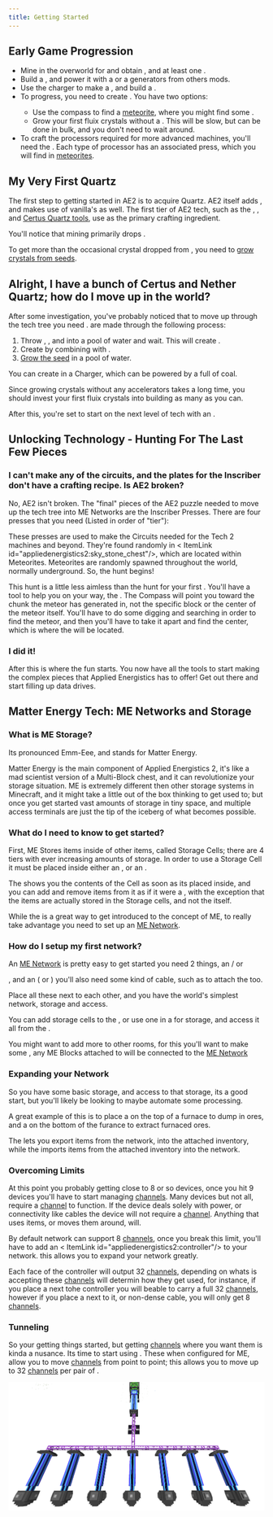 ```yaml
---
title: Getting Started
---
```


## Early Game Progression

- Mine in the overworld for <ItemLink id="quartz_ore" /> and obtain <ItemLink id="certus_quartz_dust" />, and at least
  one <ItemLink id="certus_quartz_crystal" />.
- Build a <ItemLink id="charger" />, and power it with a <ItemLink id="vibration_chamber" /> or a generators from others
  mods.
- Use the charger to make a <ItemLink id="charged_certus_quartz_crystal" />, and build a <ItemLink id="sky_compass" />.
- To progress, you need to create <ItemLink id="fluix_crystal" />. You have two options:
  - Use the compass to find a [meteorite](./features/meteorites.md), where you might find
    some <ItemLink id="fluix_crystal" />.
  - Grow your first fluix crystals without a <ItemLink id="quartz_growth_accelerator" />. This will be slow, but can
    be done in bulk, and you don't need to wait around.
- To craft the processors required for more advanced machines, you'll need the <ItemLink id="inscriber" />. Each type of
  processor has an associated press, which you will find in [meteorites](./features/meteorites.md).

## My Very First Quartz

The first step to getting started in AE2 is to acquire Quartz. AE2 itself
adds <ItemLink id="appliedenergistics2:certus_quartz_crystal"/>, and makes use of
vanilla's <ItemLink id="minecraft:quartz"/> as well. The first tier of AE2 tech, such as
the <ItemLink id="appliedenergistics2:certus_quartz_wrench"/>
, <ItemLink id="appliedenergistics2:certus_quartz_cutting_knife"/>,
and [Certus Quartz tools](./features/simple-tools/quartz-tools.md), use <ItemLink id="certus_quartz_crystal" /> as the
primary crafting ingredient.

You'll notice that mining <ItemLink id="quartz_ore" /> primarily drops <ItemLink id="certus_quartz_dust" />.

To get more than the occasional crystal dropped from <ItemLink id="quartz_ore" />, you need
to [grow crystals from seeds](./features/crystals.md).

## Alright, I have a bunch of Certus and Nether Quartz; how do I move up in the world?

After some investigation, you've probably noticed that to move up through the tech tree you
need <ItemLink id="fluix_crystal"/>. <ItemLink id="appliedenergistics2:fluix_crystal"/> are made through the following
process:

1. Throw <ItemLink id="charged_certus_quartz_crystal" />, <ItemLink id="minecraft:quartz"/>, and <ItemLink id="minecraft:redstone"/> into a pool of
   water and wait. This will create <ItemLink id="fluix_dust" />.
2. Create <ItemLink id="fluix_crystal_seed" /> by combining <ItemLink id="fluix_dust" /> with <ItemLink id="minecraft:sand" />.
3. [Grow the seed](./features/crystals.md) in a pool of water.

You can create <ItemLink id="appliedenergistics2:charged_certus_quartz_crystal"/> in a Charger, which can be powered
by a <ItemLink id="vibration_chamber" /> full of coal.

Since growing crystals without any accelerators takes a long time, you should invest your first fluix crystals into
building as many <ItemLink id="quartz_growth_accelerator" /> as you can.

After this, you're set to start on the next level of tech with an <ItemLink id="appliedenergistics2:inscriber" />.

## Unlocking Technology - Hunting For The Last Few Pieces

### I can't make any of the circuits, and the plates for the Inscriber don't have a crafting recipe. Is AE2 broken?

No, AE2 isn't broken. The "final" pieces of the AE2 puzzle needed to move up the tech tree into ME Networks are the
Inscriber Presses. There are four presses that you need (Listed in order of "tier"):

<ItemGrid>
  <ItemIcon itemId="silicon_press" />
  <ItemIcon itemId="logic_processor_press" />
  <ItemIcon itemId="calculation_processor_press" />
  <ItemIcon itemId="engineering_processor_press" />
</ItemGrid>

These presses are used to make the Circuits needed for the Tech 2 machines and beyond. They're found randomly in <
ItemLink id="appliedenergistics2:sky_stone_chest"/>, which are located within Meteorites. Meteorites are randomly
spawned throughout the world, normally underground. So, the hunt begins!

This hunt is a little less aimless than the hunt for your first <ItemLink id="appliedenergistics2:
charged_certus_quartz_crystal"/>. You'll have a tool to help you on your way, the <ItemLink id="appliedenergistics2:
sky_compass"/>. The Compass will point you toward the chunk the meteor has generated in, not the specific block or the
center of the meteor itself. You'll have to do some digging and searching in order to find the meteor, and then you'll
have to take it apart and find the center, which is where the <ItemLink id="appliedenergistics2:sky_stone_chest"/> will
be located.

### I did it!

After this is where the fun starts. You now have all the tools to start making the complex pieces that Applied
Energistics has to offer! Get out there and start filling up data drives.

## Matter Energy Tech: ME Networks and Storage

### What is ME Storage?

Its pronounced Emm-Eee, and stands for Matter Energy.

Matter Energy is the main component of Applied Energistics 2, it's like a mad scientist version of a Multi-Block chest,
and it can revolutionize your storage situation. ME is extremely different then other storage systems in Minecraft, and
it might take a little out of the box thinking to get used to; but once you get started vast amounts of storage in tiny
space, and multiple access terminals are just the tip of the iceberg of what becomes possible.

### What do I need to know to get started?

First, ME Stores items inside of other items, called Storage Cells; there are 4 tiers with ever increasing amounts of
storage. In order to use a Storage Cell it must be placed inside either an <ItemLink id="appliedenergistics2:chest"/>,
or an <ItemLink id="appliedenergistics2:drive"/>.

<CategoryIndex category="Storage Cells" />

The <ItemLink id="appliedenergistics2:chest"/> shows you the contents of the Cell as soon as its placed inside, and you
can add and remove items from it as if it were a <ItemLink id="minecraft:chest"/>, with the exception that the items are
actually stored in the Storage cells, and not the <ItemLink id="appliedenergistics2:chest"/> itself.

While the <ItemLink id="appliedenergistics2:chest"/> is a great way to get introduced to the concept of ME, to really
take advantage you need to set up an [ME Network](features/me-network.md).

### How do I setup my first network?

An [ME Network](features/me-network.md) is pretty easy to get started you need 2 things,
an <ItemLink id="appliedenergistics2:chest"/> / or

<ItemLink id="appliedenergistics2:drive" />, and an <ItemLink id="appliedenergistics2:terminal" /> (
or <ItemLink
  id="
appliedenergistics2:crafting_terminal"
/> ) you'll also need some kind of cable, such as <ItemLink
  id="
appliedenergistics2:fluix_glass_cable"
/> to attach the <ItemLink id="appliedenergistics2:terminal" /> too.

Place all these next to each other, and you have the world's simplest network, storage and access.

You can add storage cells to the <ItemLink id="appliedenergistics2:drive"/>, or use one in a <ItemLink id="
appliedenergistics2:chest"/> for storage, and access it all from the <ItemLink id="appliedenergistics2:terminal"/>.

You might want to add more <ItemLink id="appliedenergistics2:terminal"/> to other rooms, for this you'll want to make
some <ItemLink id="appliedenergistics2:fluix_glass_cable"/>, any ME Blocks attached
to <ItemLink id="appliedenergistics2:fluix_glass_cable"/> will be connected to the [ME Network](features/me-network.md)

### Expanding your Network

So you have some basic storage, and access to that storage, its a good start, but you'll likely be looking to maybe
automate some processing.

A great example of this is to place a <ItemLink id="appliedenergistics2:item_export_bus"/> on the top of a furnace to
dump in ores, and a <ItemLink id="appliedenergistics2:item_import_bus"/>
on the bottom of the furance to extract furnaced ores.

The <ItemLink id="appliedenergistics2:item_export_bus"/> lets you export items from the network, into the attached
inventory, while the <ItemLink id="appliedenergistics2:item_import_bus"/> imports items from the attached inventory into
the network.

### Overcoming Limits

At this point you probably getting close to 8 or so devices, once you hit 9 devices you'll have to start
managing [channels](features/me-network/channels.md). Many devices but not all, require a [channel](features/me-network/channels.md) to
function. If the device deals solely with power, or connectivity like cables the device will not require
a [channel](features/me-network/channels.md). Anything that uses items, or moves them around, will.

By default network can support 8 [channels](features/me-network/channels.md), once you break this limit, you'll have to add an <
ItemLink id="appliedenergistics2:controller"/> to your network. this allows you to expand your network greatly.

Each face of the controller will output 32 [channels](features/me-network/channels.md), depending on whats is accepting
these [channels](features/me-network/channels.md) will determin how they get used, for instance, if you place a <ItemLink id="
appliedenergistics2:fluix_covered_dense_cable"/> next tohe controller you will beable to carry a full 32
[channels](features/me-network/channels.md), however if you place a <ItemLink id="appliedenergistics2:drive"/> next to it, or
non-dense cable, you will only get 8 [channels](features/me-network/channels.md).

### Tunneling

So your getting things started, but getting [channels](features/me-network/channels.md)
where you want them is kinda a nusance. Its time to start using <ItemLink id="appliedenergistics2:me_p2p_tunnel"/>.
These when configured for ME, allow you to move [channels](features/me-network/channels.md) from point to point; this allows you to
move up to 32 [channels](features/me-network/channels.md) per pair of <ItemLink id="appliedenergistics2:me_p2p_tunnel"/>.

![A example of using P2P Tunnels to move channels.](../public/assets/large/tunnelchannels.png)
